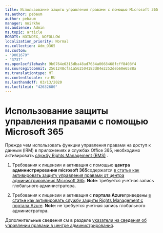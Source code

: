 ```yaml
---
title: Использование защиты управления правами с помощью Microsoft 365
ms.author: pebaum
author: pebaum
manager: mnirkhe
ms.audience: Admin
ms.topic: article
ROBOTS: NOINDEX, NOFOLLOW
localization_priority: Normal
ms.collection: Adm_O365
ms.custom:
- "9001670"
- "3737"
ms.openlocfilehash: 9b0764e6315dba48ad7634a0668468fcff8408f4
ms.sourcegitcommit: 2561248cfa1a562504183d84e2252deb60e6588a
ms.translationtype: MT
ms.contentlocale: ru-RU
ms.lasthandoff: 03/13/2020
ms.locfileid: "42632680"
---
```

# <a name="use-rights-management-protection-with-microsoft-365"></a>Использование защиты управления правами с помощью Microsoft 365

Прежде чем использовать функции управления правами на доступ к данным (IRM) в приложениях и службах Office 365, необходимо активировать [службу Rights Management (RMS)](https://docs.microsoft.com/azure/information-protection/what-is-azure-rms) .

1. Требования к лицензии и активация с помощью **центра администрирования microsoft 365**содержатся [в статье как активировать защиту управления правами от центра администрирования Microsoft 365](https://docs.microsoft.com/azure/information-protection/activate-office365). **Note**: требуется учетная запись глобального администратора.

2. Требования к лицензии и активация с **портала Azure**приведены [в статье как активировать службу защиты Rights Management с портала Azure](https://docs.microsoft.com/azure/information-protection/activate-azure). **Note**: не требуется учетная запись глобального администратора.
 

Дополнительные сведения см в разделе [указатели на сведения об управлении правами в центре администрирования](https://docs.microsoft.com/office365/enterprise/activate-rms-in-office-365).

